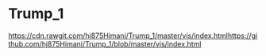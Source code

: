 # Trump_1
https://cdn.rawgit.com/hj875Himani/Trump_1/master/vis/index.htmlhttps://github.com/hj875Himani/Trump_1/blob/master/vis/index.html
